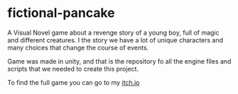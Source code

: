# fictional-pancake

A Visual Novel game about a revenge story of a young boy, full of magic and different creatures. I the story we have a lot of unique characters and many choices that change the course of events.

Game was made in unity, and that is the repository fo all the engine files and scripts that we needed to create this project. 

To find the full game you can go to my [itch.io](https://dott13.itch.io/fictional-pancake)
